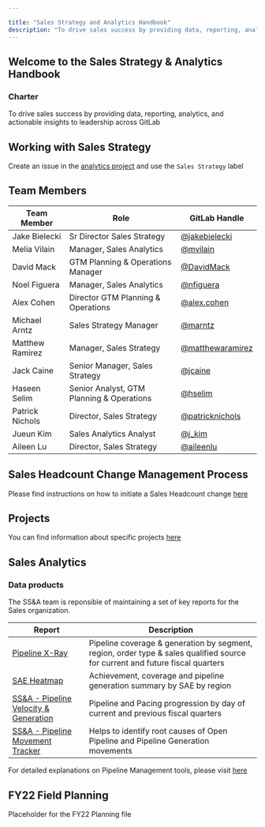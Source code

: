 ```yaml
---

title: "Sales Strategy and Analytics Handbook"
description: "To drive sales success by providing data, reporting, analytics, and actionable insights to leadership across GitLab"
---
```








## Welcome to the Sales Strategy & Analytics Handbook

### Charter

To drive sales success by providing data, reporting, analytics, and actionable insights to leadership across GitLab

## Working with Sales Strategy

Create an issue in the [analytics project](https://gitlab.com/gitlab-com/sales-team/field-operations/analytics/issues) and use the `Sales Strategy` label

## Team Members

| Team Member | Role | GitLab Handle |
| ------ | ------ | ------ |
| Jake Bielecki | Sr Director Sales Strategy | [@jakebielecki](https://gitlab.com/jakebielecki) |
| Melia Vilain | Manager, Sales Analytics | [@mvilain](https://gitlab.com/mvilain) |
| David Mack | GTM Planning & Operations Manager | [@DavidMack](https://gitlab.com/DavidMack) |
| Noel Figuera | Manager, Sales Analytics | [@nfiguera](https://gitlab.com/nfiguera)  |
| Alex Cohen | Director GTM Planning & Operations | [@alex.cohen](https://gitlab.com/alex.cohen) |
| Michael Arntz | Sales Strategy Manager | [@marntz](https://gitlab.com/marntz)  |
| Matthew Ramirez | Manager, Sales Strategy | [@matthewaramirez](https://gitlab.com/matthewaramirez)  |
| Jack Caine | Senior Manager, Sales Strategy | [@jcaine](https://gitlab.com/jcaine)  |
| Haseen Selim | Senior Analyst, GTM Planning & Operations | [@hselim](https://gitlab.com/hselim)  |
| Patrick Nichols | Director, Sales Strategy | [@patricknichols](https://gitlab.com/patricknichols)  |
| Jueun Kim | Sales Analytics Analyst | [@j_kim](https://gitlab.com/j_kim)  |
| Aileen Lu | Director, Sales Strategy | [@aileenlu](https://gitlab.com/aileenlu)  |

## Sales Headcount Change Management Process

Please find instructions on how to initiate a Sales Headcount change [here](https://about.gitlab.com/handbook/sales/field-operations/sales-strategy/sales-headcount)

## Projects

You can find information about specific projects [here](https://about.gitlab.com/handbook/sales/field-operations/sales-strategy/projects)

## Sales Analytics

### Data products

The SS&A team is reponsible of maintaining a set of key reports for the Sales organization.

| Report | Description |
| ----- | ----- |
| [Pipeline X-Ray](https://about.gitlab.com/handbook/sales/field-operations/sales-strategy/analytics/pipeline-x-ray) | Pipeline coverage & generation by segment, region, order type & sales qualified source for current and future fiscal quarters
| [SAE Heatmap](https://about.gitlab.com/handbook/sales/field-operations/sales-strategy/analytics/sal-heatmap) | Achievement, coverage and pipeline generation summary by SAE by region |
| [SS&A - Pipeline Velocity & Generation](https://app.periscopedata.com/app/gitlab:safe-dashboard/919343/SS&A---Pipeline-Velocity-&-Generation)|  Pipeline and Pacing progression by day of current and previous fiscal quarters |
| [SS&A - Pipeline Movement Tracker](https://app.periscopedata.com/app/gitlab:safe-dashboard/919348/SS&A---Pipeline-Movement-Tracker) | Helps to identify root causes of Open Pipeline and Pipeline Generation movements |

For detailed explanations on Pipeline Management tools, please visit [here](https://about.gitlab.com/handbook/sales/field-operations/sales-strategy/analytics/pipeline-management-tools)


## FY22 Field Planning

Placeholder for the FY22 Planning file
